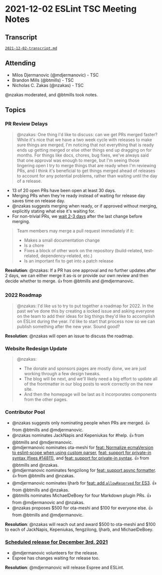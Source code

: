 # 2021-12-02 ESLint TSC Meeting Notes

## Transcript

[`2021-12-02-transcript.md`](2021-12-02-transcript.md)

## Attending

* Milos Djermanovic (@mdjermanovic) - TSC
* Brandon Mills (@btmills) - TSC
* Nicholas C. Zakas (@nzakas) - TSC

@nzakas moderated, and @btmills took notes.

## Topics

### PR Review Delays

> @nzakas: One thing I'd like to discuss: can we get PRs merged faster? While it's nice that we have a two week cycle with releases to make sure things are merged, I'm noticing that not everything that is ready ends up getting merged or else other things end up dragging on for months.
> For things like docs, chores, bug fixes, we've always said that one approval was enough to merge, but I'm seeing those lingering open
> I try to merge things that are ready when I'm reviewing PRs, and I think it's beneficial to get things merged ahead of releases to account for any potential problems, rather than waiting until the day of a release.

* 13 of 20 open PRs have been open at least 30 days.
* Merging PRs when they're ready instead of waiting for release day saves time on release day.
* @nzakas suggests merging when ready, or if approved without merging, explicitly stating what else it's waiting for.
* For non-trivial PRs, we [wait 2-3 days](https://eslint.org/docs/maintainer-guide/pullrequests#when-to-merge-a-pull-request) after the last change before merging.

> Team members may merge a pull request immediately if it:
>
> - Makes a small documentation change
> - Is a chore
> - Fixes a block of other work on the repository (build-related, test-related, dependency-related, etc.)
> - Is an important fix to get into a patch release

**Resolution**: @nzakas: If a PR has one approval and no further updates after 2 days, we can either merge it as-is or provide our own review and then decide whether to merge. :+1: from @btmills and @mdjermanovic.

### 2022 Roadmap

> @nzakas: I'd like us to try to put together a roadmap for 2022. In the past we've done this by creating a locked issue and asking everyone on the team to add their ideas for big things they'd like to accomplish on ESLint during the year. I'd like to start that process now so we can publish something after the new year. Sound good?

**Resolution**: @nzakas will open an issue to discuss the roadmap.

### Website Redesign Update

> @nzakas:
> * The donate and sponsors pages are mostly done, we are just working through a few design tweaks.
> * The blog will be next, and we'll likely need a big effort to update all of the frontmatter in our blog posts to work correctly on the new site.
> * And then the homepage will be last as it incorporates components from the other pages.

### Contributor Pool

* @nzakas suggests only nominating people when PRs are merged. :+1: from @btmills and @mdjermanovic.
* @nzakas nominates JackNapis and Kepeniukas for #help. :+1: from @btmills and @mdjermanovic.
* @mdjermanovic nominates ota-meshi for [feat: Normalize ecmaVersion to eslint-scope when using custom parser](https://github.com/eslint/eslint/pull/15268), [feat: support for private-in syntax (fixes #14811)](https://github.com/eslint/eslint/pull/15060), and [feat: support for private-in syntax](https://github.com/eslint/espree/pull/521). :+1: from @btmills and @nzakas.
* @mdjermanovic nominates fengzilong for [feat: support async formatter](https://github.com/eslint/eslint/pull/15243). :+1: from @btmills and @nzakas.
* @mdjermanovic nominates ljharb for [feat: add `allowReserved` for ES3](https://github.com/eslint/espree/pull/522). :+1: from @btmills and @nzakas.
* @btmills nominates MichaelDeBoey for four Markdown plugin PRs. :+1: from @mdjermanovic and @nzakas.
* @nzakas proposes $500 for ota-meshi and $100 for everyone else. :+1: from @btmills and @mdjermanovic.

**Resolution**: @nzakas will reach out and award $500 to ota-meshi and $100 to each of JackNapis, Kepeniukas, fengzilong, ljharb, and MichaelDeBoey.

### [Scheduled release for December 3rd, 2021](https://github.com/eslint/eslint/issues/15342)

* @mdjermanovic volunteers for the release.
* Espree has changes waiting for release too.

**Resolution**: @mdjermanovic will release Espree and ESLint.
